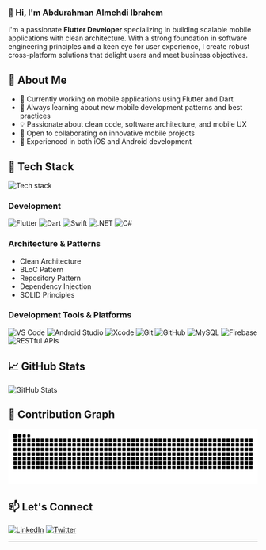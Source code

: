 ### 👋 Hi, I'm Abdurahman Almehdi Ibrahem

I'm a passionate **Flutter Developer** specializing in building scalable mobile applications with clean architecture. With a strong foundation in software engineering principles and a keen eye for user experience, I create robust cross-platform solutions that delight users and meet business objectives.

## 💫 About Me
- 🔭 Currently working on mobile applications using Flutter and Dart
- 🌱 Always learning about new mobile development patterns and best practices
- 💡 Passionate about clean code, software architecture, and mobile UX
- 🤝 Open to collaborating on innovative mobile projects
- 📱 Experienced in both iOS and Android development

## 🚀 Tech Stack

![Tech stack](https://skillicons.dev/icons?i=flutter,dart,swift,dotnet,cs,vscode,androidstudio,github,git,mysql,firebase,postman)

### Development
![Flutter](https://img.shields.io/badge/Flutter-02569B?style=for-the-badge&logo=flutter&logoColor=white)
![Dart](https://img.shields.io/badge/Dart-0175C2?style=for-the-badge&logo=dart&logoColor=white)
![Swift](https://img.shields.io/badge/Swift-FA7343?style=for-the-badge&logo=swift&logoColor=white)
![.NET](https://img.shields.io/badge/.NET-5C2D91?style=for-the-badge&logo=.net&logoColor=white)
![C#](https://img.shields.io/badge/C%23-239120?style=for-the-badge&logo=c-sharp&logoColor=white)

### Architecture & Patterns
- Clean Architecture
- BLoC Pattern
- Repository Pattern
- Dependency Injection
- SOLID Principles

### Development Tools & Platforms
![VS Code](https://img.shields.io/badge/VS_Code-007ACC?style=for-the-badge&logo=visual-studio-code&logoColor=white)
![Android Studio](https://img.shields.io/badge/Android_Studio-3DDC84?style=for-the-badge&logo=android-studio&logoColor=white)
![Xcode](https://img.shields.io/badge/Xcode-147EFB?style=for-the-badge&logo=xcode&logoColor=white)
![Git](https://img.shields.io/badge/Git-F05032?style=for-the-badge&logo=git&logoColor=white)
![GitHub](https://img.shields.io/badge/GitHub-181717?style=for-the-badge&logo=github&logoColor=white)
![MySQL](https://img.shields.io/badge/MySQL-4479A1?style=for-the-badge&logo=mysql&logoColor=white)
![Firebase](https://img.shields.io/badge/Firebase-FFCA28?style=for-the-badge&logo=firebase&logoColor=black)
![RESTful APIs](https://img.shields.io/badge/REST_APIs-009688?style=for-the-badge&logo=fastapi&logoColor=white)

## 📈 GitHub Stats

![GitHub Stats](https://github-readme-stats.vercel.app/api?username=AbdurahmanIbrahem&show_icons=true&theme=dracula)

## 🐍 Contribution Graph

<picture>
  <source media="(prefers-color-scheme: dark)" srcset="https://raw.githubusercontent.com/jackcodetw/jackcodetw/output/github-contribution-grid-snake-dark.svg">
  <source media="(prefers-color-scheme: light)" srcset="https://raw.githubusercontent.com/jackcodetw/jackcodetw/output/github-contribution-grid-snake.svg">
  <img alt="GitHub contribution grid snake animation" src="https://raw.githubusercontent.com/jackcodetw/jackcodetw/output/github-contribution-grid-snake.svg">
</picture>

## 📫 Let's Connect
[![LinkedIn](https://img.shields.io/badge/LinkedIn-0077B5?style=for-the-badge&logo=linkedin&logoColor=white)](https://www.linkedin.com/in/abdurahman-ibrahem)
[![Twitter](https://img.shields.io/badge/Twitter-1DA1F2?style=for-the-badge&logo=twitter&logoColor=white)](https://twitter.com/)

---



